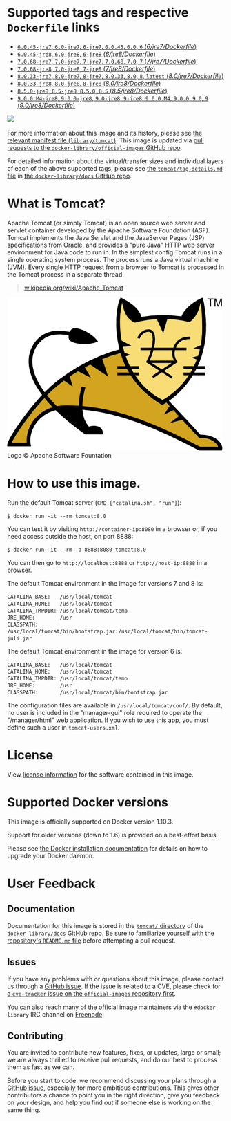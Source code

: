 # Supported tags and respective `Dockerfile` links

-	[`6.0.45-jre7`, `6.0-jre7`, `6-jre7`, `6.0.45`, `6.0`, `6` (*6/jre7/Dockerfile*)](https://github.com/docker-library/tomcat/blob/74b0911f36d776672bc943f9efb05868d1d5d79a/6/jre7/Dockerfile)
-	[`6.0.45-jre8`, `6.0-jre8`, `6-jre8` (*6/jre8/Dockerfile*)](https://github.com/docker-library/tomcat/blob/74b0911f36d776672bc943f9efb05868d1d5d79a/6/jre8/Dockerfile)
-	[`7.0.68-jre7`, `7.0-jre7`, `7-jre7`, `7.0.68`, `7.0`, `7` (*7/jre7/Dockerfile*)](https://github.com/docker-library/tomcat/blob/74b0911f36d776672bc943f9efb05868d1d5d79a/7/jre7/Dockerfile)
-	[`7.0.68-jre8`, `7.0-jre8`, `7-jre8` (*7/jre8/Dockerfile*)](https://github.com/docker-library/tomcat/blob/74b0911f36d776672bc943f9efb05868d1d5d79a/7/jre8/Dockerfile)
-	[`8.0.33-jre7`, `8.0-jre7`, `8-jre7`, `8.0.33`, `8.0`, `8`, `latest` (*8.0/jre7/Dockerfile*)](https://github.com/docker-library/tomcat/blob/74b0911f36d776672bc943f9efb05868d1d5d79a/8.0/jre7/Dockerfile)
-	[`8.0.33-jre8`, `8.0-jre8`, `8-jre8` (*8.0/jre8/Dockerfile*)](https://github.com/docker-library/tomcat/blob/74b0911f36d776672bc943f9efb05868d1d5d79a/8.0/jre8/Dockerfile)
-	[`8.5.0-jre8`, `8.5-jre8`, `8.5.0`, `8.5` (*8.5/jre8/Dockerfile*)](https://github.com/docker-library/tomcat/blob/82551c9d60c48d35a68b8eb2cc069913be9078ae/8.5/jre8/Dockerfile)
-	[`9.0.0.M4-jre8`, `9.0.0-jre8`, `9.0-jre8`, `9-jre8`, `9.0.0.M4`, `9.0.0`, `9.0`, `9` (*9.0/jre8/Dockerfile*)](https://github.com/docker-library/tomcat/blob/92b97a945a2241f868a91d2919e0e7e3f5c84216/9.0/jre8/Dockerfile)

[![](https://badge.imagelayers.io/tomcat:latest.svg)](https://imagelayers.io/?images=tomcat:6.0.45-jre7,tomcat:6.0.45-jre8,tomcat:7.0.68-jre7,tomcat:7.0.68-jre8,tomcat:8.0.33-jre7,tomcat:8.0.33-jre8,tomcat:8.5.0-jre8,tomcat:9.0.0.M4-jre8)

For more information about this image and its history, please see [the relevant manifest file (`library/tomcat`)](https://github.com/docker-library/official-images/blob/master/library/tomcat). This image is updated via [pull requests to the `docker-library/official-images` GitHub repo](https://github.com/docker-library/official-images/pulls?q=label%3Alibrary%2Ftomcat).

For detailed information about the virtual/transfer sizes and individual layers of each of the above supported tags, please see [the `tomcat/tag-details.md` file](https://github.com/docker-library/docs/blob/master/tomcat/tag-details.md) in [the `docker-library/docs` GitHub repo](https://github.com/docker-library/docs).

# What is Tomcat?

Apache Tomcat (or simply Tomcat) is an open source web server and servlet container developed by the Apache Software Foundation (ASF). Tomcat implements the Java Servlet and the JavaServer Pages (JSP) specifications from Oracle, and provides a "pure Java" HTTP web server environment for Java code to run in. In the simplest config Tomcat runs in a single operating system process. The process runs a Java virtual machine (JVM). Every single HTTP request from a browser to Tomcat is processed in the Tomcat process in a separate thread.

> [wikipedia.org/wiki/Apache_Tomcat](https://en.wikipedia.org/wiki/Apache_Tomcat)

![logo](https://raw.githubusercontent.com/docker-library/docs/8e31eb93a02d504d0cfe1da435aa31b377fc627d/tomcat/logo.png)Logo &copy; Apache Software Fountation

# How to use this image.

Run the default Tomcat server (`CMD ["catalina.sh", "run"]`):

```console
$ docker run -it --rm tomcat:8.0
```

You can test it by visiting `http://container-ip:8080` in a browser or, if you need access outside the host, on port 8888:

```console
$ docker run -it --rm -p 8888:8080 tomcat:8.0
```

You can then go to `http://localhost:8888` or `http://host-ip:8888` in a browser.

The default Tomcat environment in the image for versions 7 and 8 is:

	CATALINA_BASE:   /usr/local/tomcat
	CATALINA_HOME:   /usr/local/tomcat
	CATALINA_TMPDIR: /usr/local/tomcat/temp
	JRE_HOME:        /usr
	CLASSPATH:       /usr/local/tomcat/bin/bootstrap.jar:/usr/local/tomcat/bin/tomcat-juli.jar

The default Tomcat environment in the image for version 6 is:

	CATALINA_BASE:   /usr/local/tomcat
	CATALINA_HOME:   /usr/local/tomcat
	CATALINA_TMPDIR: /usr/local/tomcat/temp
	JRE_HOME:        /usr
	CLASSPATH:       /usr/local/tomcat/bin/bootstrap.jar

The configuration files are available in `/usr/local/tomcat/conf/`. By default, no user is included in the "manager-gui" role required to operate the "/manager/html" web application. If you wish to use this app, you must define such a user in `tomcat-users.xml`.

# License

View [license information](https://www.apache.org/licenses/LICENSE-2.0) for the software contained in this image.

# Supported Docker versions

This image is officially supported on Docker version 1.10.3.

Support for older versions (down to 1.6) is provided on a best-effort basis.

Please see [the Docker installation documentation](https://docs.docker.com/installation/) for details on how to upgrade your Docker daemon.

# User Feedback

## Documentation

Documentation for this image is stored in the [`tomcat/` directory](https://github.com/docker-library/docs/tree/master/tomcat) of the [`docker-library/docs` GitHub repo](https://github.com/docker-library/docs). Be sure to familiarize yourself with the [repository's `README.md` file](https://github.com/docker-library/docs/blob/master/README.md) before attempting a pull request.

## Issues

If you have any problems with or questions about this image, please contact us through a [GitHub issue](https://github.com/docker-library/tomcat/issues). If the issue is related to a CVE, please check for [a `cve-tracker` issue on the `official-images` repository first](https://github.com/docker-library/official-images/issues?q=label%3Acve-tracker).

You can also reach many of the official image maintainers via the `#docker-library` IRC channel on [Freenode](https://freenode.net).

## Contributing

You are invited to contribute new features, fixes, or updates, large or small; we are always thrilled to receive pull requests, and do our best to process them as fast as we can.

Before you start to code, we recommend discussing your plans through a [GitHub issue](https://github.com/docker-library/tomcat/issues), especially for more ambitious contributions. This gives other contributors a chance to point you in the right direction, give you feedback on your design, and help you find out if someone else is working on the same thing.
